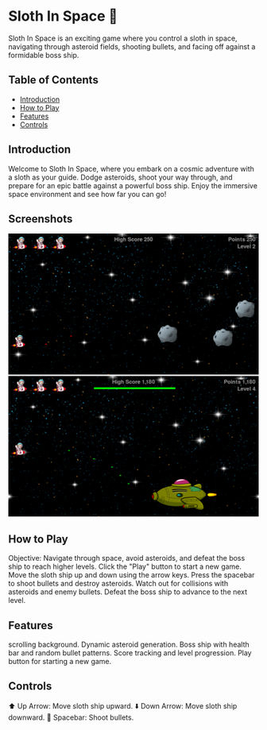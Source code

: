 # Sloth In Space 🚀

Sloth In Space is an exciting game where you control a sloth in space, navigating through asteroid fields, shooting bullets, and facing off against a formidable boss ship.

## Table of Contents

- [Introduction](#introduction)
- [How to Play](#how-to-play)
- [Features](#features)
- [Controls](#controls)


## Introduction

Welcome to Sloth In Space, where you embark on a cosmic adventure with a sloth as your guide. Dodge asteroids, shoot your way through, and prepare for an epic battle against a powerful boss ship. Enjoy the immersive space environment and see how far you can go!

## Screenshots


![Sloth_In_Space](images/Sloth_In_Space.png)
![Sloth_In_Space_Boss_Ship](images/Sloth_In_Space_Boss_Ship.png)

## How to Play

Objective: Navigate through space, avoid asteroids, and defeat the boss ship to reach higher levels.
Click the "Play" button to start a new game.
Move the sloth ship up and down using the arrow keys.
Press the spacebar to shoot bullets and destroy asteroids.
Watch out for collisions with asteroids and enemy bullets.
Defeat the boss ship to advance to the next level.

## Features

scrolling background.
Dynamic asteroid generation.
Boss ship with health bar and random bullet patterns.
Score tracking and level progression.
Play button for starting a new game.

## Controls

⬆️ Up Arrow: Move sloth ship upward.
⬇️ Down Arrow: Move sloth ship downward.
🔵 Spacebar: Shoot bullets.
